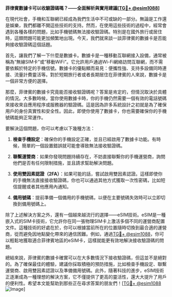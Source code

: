 **菲律賓數據卡可以收驗證碼嗎？——全面解析與實用建議[[TG💪+ @esim1088](https://t.me/s/esim1088)]**

在現代社會，手機和互聯網已經成為我們生活中不可或缺的一部分。無論是工作還是娛樂，我們都離不開這些技術的支持。然而，在使用這些技術的過程中，經常會遇到各種各樣的問題，比如手機號碼無法接收驗證碼。特別是在國外旅行或居住時，這類問題可能更加頻繁地出現。今天，我們就來談一談菲律賓的數據卡是否能夠接收驗證碼這個話題。

首先，讓我們了解一下什麼是數據卡。數據卡是一種移動互聯網接入設備，通常被稱為“無線SIM卡”或“移動WiFi”。它允許用戶通過Wi-Fi網絡訪問互聯網，而不需要依賴於特定的手機信號。數據卡的優點顯而易見：便攜性強、支持多設備同時連接、流量計費靈活等。對於短期旅行者或者長期居住在菲律賓的人來說，數據卡是一個非常方便的選擇。

那麼，菲律賓的數據卡究竟能否接收驗證碼呢？答案是肯定的，但情況取決於具體的情況。大多數時候，當你使用數據卡時，你的手機仍然需要一個有效的電話號碼來接收來自應用程序或服務器的驗證碼。這是因為許多系統設計之初就是為了確保用戶的身份真實性和安全性。因此，即使你使用了數據卡，你也需要確保你的手機號碼能夠正常運作。

要解決這個問題，你可以考慮以下幾種方法：

1. **檢查手機設定**：確保你的手機設定正確，並且已經啟用了數據卡功能。有時候，簡單的一個設置錯誤就可能會導致無法接收驗證碼。

2. **聯繫運營商**：如果你發現問題持續存在，不妨直接聯繫你的手機運營商，詢問他們是否有任何限制措施，並且請求幫助解決問題。

3. **使用雙因素認證（2FA）**：如果可能的話，嘗試啟用雙因素認證。這樣即使你的手機無法直接接收驗證碼，你也可以通過其他方式獲取一次性密碼，比如短信提醒或者其他應用內通知。

4. **備用號碼**：提前準備一個備用的手機號碼，以便在主要號碼失效時可以立即切換到備用號碼上。

除了上述解決方案之外，還有一個越來越流行的選擇——eSIM技術。eSIM是一種嵌入式的SIM卡技術，它允許你在同一張物理SIM卡上激活多個不同的運營商配置文件。這種技術的好處在於，你可以根據當前所在的位置隨時切換到最合適的運營商，從而避免因地點變化帶來的通信困難。例如，通過[TG💪+ @esim1088](https://t.me/s/esim1088)，你可以輕鬆地獲取適合菲律賓地區的eSIM卡，這樣就能更有效地解決接收驗證碼的問題。

總結來說，菲律賓的數據卡確實可以在大多數情況下接收驗證碼，但這並不是絕對的。為了確保最佳的體驗，建議你採取積極的預防措施，比如檢查手機設定、聯繫運營商、啟用雙因素認證以及準備備用號碼。此外，隨著科技的進步，eSIM技術正逐漸成為一種理想的解決方案，它不僅提供了更高的靈活性，還大大提升了用戶的便利性。希望本文能幫助到那些正在尋求答案的朋友們！[[TG💪+ @esim1088](https://t.me/s/esim1088) ![Image](https://i.postimg.cc/4NQfJmqS/Snipaste-2025-05-13-00-14-12.png)]